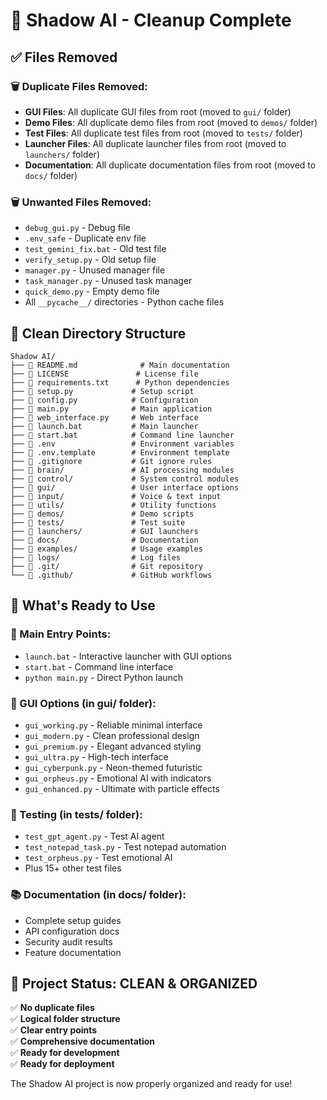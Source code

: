 # 🧹 Shadow AI - Cleanup Complete

## ✅ Files Removed

### 🗑️ Duplicate Files Removed:

- **GUI Files**: All duplicate GUI files from root (moved to `gui/` folder)
- **Demo Files**: All duplicate demo files from root (moved to `demos/` folder)
- **Test Files**: All duplicate test files from root (moved to `tests/` folder)
- **Launcher Files**: All duplicate launcher files from root (moved to `launchers/` folder)
- **Documentation**: All duplicate documentation files from root (moved to `docs/` folder)

### 🗑️ Unwanted Files Removed:

- `debug_gui.py` - Debug file
- `.env_safe` - Duplicate env file
- `test_gemini_fix.bat` - Old test file
- `verify_setup.py` - Old setup file
- `manager.py` - Unused manager file
- `task_manager.py` - Unused task manager
- `quick_demo.py` - Empty demo file
- All `__pycache__/` directories - Python cache files

## 📁 Clean Directory Structure

```
Shadow AI/
├── 📄 README.md              # Main documentation
├── 📄 LICENSE               # License file
├── 📄 requirements.txt      # Python dependencies
├── 📄 setup.py             # Setup script
├── 📄 config.py            # Configuration
├── 📄 main.py              # Main application
├── 📄 web_interface.py     # Web interface
├── 📄 launch.bat           # Main launcher
├── 📄 start.bat            # Command line launcher
├── 📄 .env                 # Environment variables
├── 📄 .env.template        # Environment template
├── 📄 .gitignore           # Git ignore rules
├── 📁 brain/               # AI processing modules
├── 📁 control/             # System control modules
├── 📁 gui/                 # User interface options
├── 📁 input/               # Voice & text input
├── 📁 utils/               # Utility functions
├── 📁 demos/               # Demo scripts
├── 📁 tests/               # Test suite
├── 📁 launchers/           # GUI launchers
├── 📁 docs/                # Documentation
├── 📁 examples/            # Usage examples
├── 📁 logs/                # Log files
├── 📁 .git/                # Git repository
└── 📁 .github/             # GitHub workflows
```

## 🎯 What's Ready to Use

### 🚀 Main Entry Points:

- `launch.bat` - Interactive launcher with GUI options
- `start.bat` - Command line interface
- `python main.py` - Direct Python launch

### 🎨 GUI Options (in gui/ folder):

- `gui_working.py` - Reliable minimal interface
- `gui_modern.py` - Clean professional design
- `gui_premium.py` - Elegant advanced styling
- `gui_ultra.py` - High-tech interface
- `gui_cyberpunk.py` - Neon-themed futuristic
- `gui_orpheus.py` - Emotional AI with indicators
- `gui_enhanced.py` - Ultimate with particle effects

### 🧪 Testing (in tests/ folder):

- `test_gpt_agent.py` - Test AI agent
- `test_notepad_task.py` - Test notepad automation
- `test_orpheus.py` - Test emotional AI
- Plus 15+ other test files

### 📚 Documentation (in docs/ folder):

- Complete setup guides
- API configuration docs
- Security audit results
- Feature documentation

## 🎉 Project Status: CLEAN & ORGANIZED

✅ **No duplicate files**  
✅ **Logical folder structure**  
✅ **Clear entry points**  
✅ **Comprehensive documentation**  
✅ **Ready for development**  
✅ **Ready for deployment**

The Shadow AI project is now properly organized and ready for use!
